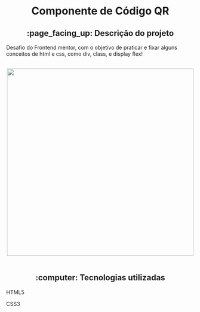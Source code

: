 <h1 align="center">Componente de Código QR</h1>
<h2 align="center">:page_facing_up: Descrição do projeto</h2>
<p>Desafio do Frontend mentor, com o objetivo de praticar e fixar alguns conceitos de html e css, como div, class, e display flex!</p>
<br>
<div align="center">
<img src="https://user-images.githubusercontent.com/80974593/187328070-b6e5b427-d6ec-4420-bbc1-9e38903419c4.png" width="500">
</div>

<br>
<h2 align="center"> :computer: Tecnologias utilizadas </h2>
<p>HTML5</p>
<p>CSS3</p>
<br>
